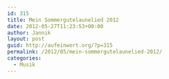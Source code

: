 ```yaml
---
id: 315
title: Mein Sommergutelaunelied 2012
date: 2012-05-27T11:23:53+00:00
author: Jannik
layout: post
guid: http://aufeinwort.org/?p=315
permalink: /2012/05/mein-sommergutelaunelied-2012/
categories:
  - Musik
---
```

